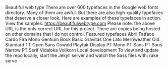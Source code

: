 Beautiful web type There are over 600 typefaces in the Google web fonts directory. Many of them are awful. But there are also high-quality typefaces that deserve a closer look. Here are examples of these typefaces in action. View the samples: https://beautifulwebtype.com Please note: the above URL is the only correct URL for this project. There are copies being hosted on other domains that I do not control. Featured typefaces Abril Fatface Cardo Fira Mono Gentium Book Basic Gravitas One Lato Merriweather Old Standard TT Open Sans Oswald Playfair Display PT Mono PT Sans PT Sans Narrow PT Serif Vidaloka Vollkorn Local development To view and update the repo locally, start the Jekyll server and watch the Sass files with: rake serve